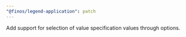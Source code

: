 ```yaml
---
"@finos/legend-application": patch
---
```


Add support for selection of value specification values through options.